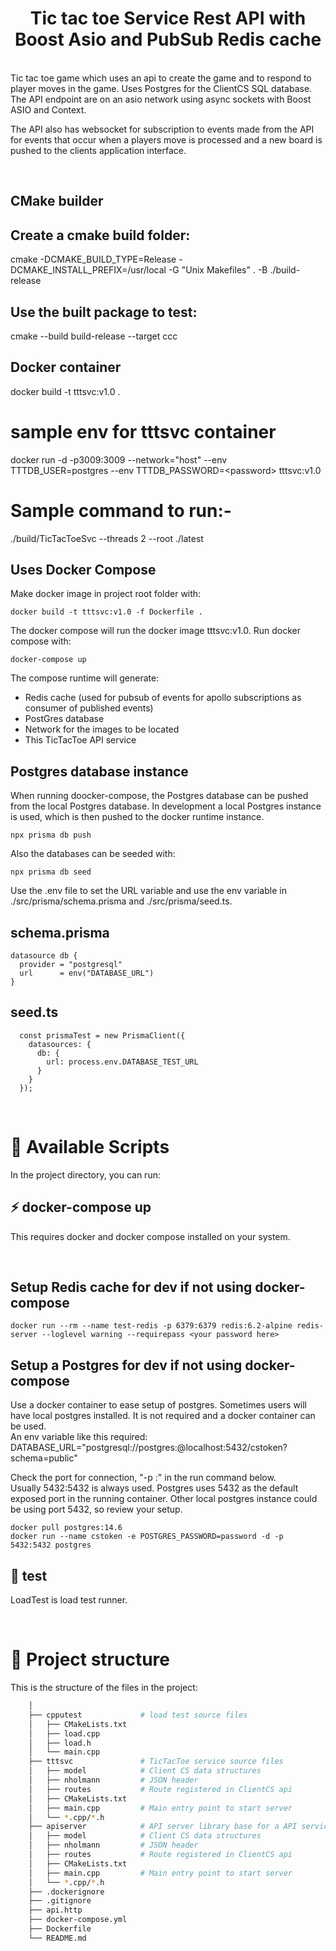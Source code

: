 <h1 align="center">Tic tac toe Service Rest API with Boost Asio and PubSub Redis cache</h1>

<br />
Tic tac toe game which uses an api to create the game and to respond to player moves in the game.
Uses Postgres for the ClientCS SQL database.
The API endpoint are on an asio network using async sockets with Boost ASIO and Context.

The API also has websocket for subscription to events made from the API for events that occur
when a players move is processed and a new board is pushed to the clients application interface.

<br/>

## CMake builder

## Create a cmake build folder:

cmake -DCMAKE_BUILD_TYPE=Release -DCMAKE_INSTALL_PREFIX=/usr/local -G "Unix Makefiles" . -B ./build-release

## Use the built package to test:

cmake --build build-release --target ccc

## Docker container

docker build -t tttsvc:v1.0 .

# sample env for tttsvc container

docker run -d -p3009:3009 --network="host" --env TTTDB_USER=postgres --env TTTDB_PASSWORD=&lt;password&gt; tttsvc:v1.0

# Sample command to run:-

./build/TicTacToeSvc --threads 2 --root ./latest

## Uses Docker Compose

Make docker image in project root folder with:

```
docker build -t tttsvc:v1.0 -f Dockerfile .
```

The docker compose will run the docker image tttsvc:v1.0.
Run docker compose with:

```
docker-compose up
```

The compose runtime will generate:

- Redis cache (used for pubsub of events for apollo subscriptions as consumer of published events)
- PostGres database
- Network for the images to be located
- This TicTacToe API service

## Postgres database instance

When running doocker-compose, the Postgres database can be pushed from the local Postgres database.
In development a local Postgres instance is used, which is then pushed to the docker runtime instance.

```
npx prisma db push
```

Also the databases can be seeded with:

```
npx prisma db seed
```

Use the .env file to set the URL variable and use the env variable in ./src/prisma/schema.prisma and ./src/prisma/seed.ts.

## schema.prisma

```
datasource db {
  provider = "postgresql"
  url      = env("DATABASE_URL")
}

```

## seed.ts

```
  const prismaTest = new PrismaClient({
    datasources: {
      db: {
        url: process.env.DATABASE_TEST_URL
      }
    }
  });
```

<br />

# 🚀 Available Scripts

In the project directory, you can run:
<br />

## ⚡️ docker-compose up

This requires docker and docker compose installed on your system.

<br />

## Setup Redis cache for dev if not using docker-compose

```
docker run --rm --name test-redis -p 6379:6379 redis:6.2-alpine redis-server --loglevel warning --requirepass <your password here>
```

## Setup a Postgres for dev if not using docker-compose

Use a docker container to ease setup of postgres.
Sometimes users will have local postgres installed. It is not required and a docker container can be used.\
An env variable like this required: DATABASE_URL="postgresql://postgres:<password>@localhost:5432/cstoken?schema=public"

Check the port for connection, "-p <local port>:<image instance exposed port>" in the run command below.\
Usually 5432:5432 is always used. Postgres uses 5432 as the default exposed port in the running container.
Other local postgres instance could be using port 5432, so review your setup.

```
docker pull postgres:14.6
docker run --name cstoken -e POSTGRES_PASSWORD=password -d -p 5432:5432 postgres
```

## 🧪 test

LoadTest is load test runner.

<br />

# 🧬 Project structure

This is the structure of the files in the project:

```sh
    │
    ├── cpputest             # load test source files
    │   ├── CMakeLists.txt
    │   ├── load.cpp
    │   ├── load.h
    │   └── main.cpp
    ├── tttsvc               # TicTacToe service source files
    │   ├── model            # Client CS data structures
    │   ├── nholmann         # JSON header
    │   ├── routes           # Route registered in ClientCS api
    │   ├── CMakeLists.txt
    │   ├── main.cpp         # Main entry point to start server
    │   └── *.cpp/*.h
    ├── apiserver            # API server library base for a API service
    │   ├── model            # Client CS data structures
    │   ├── nholmann         # JSON header
    │   ├── routes           # Route registered in ClientCS api
    │   ├── CMakeLists.txt
    │   ├── main.cpp         # Main entry point to start server
    │   └── *.cpp/*.h
    ├── .dockerignore
    ├── .gitignore
    ├── api.http
    ├── docker-compose.yml
    ├── Dockerfile
    └── README.md
```
